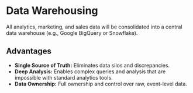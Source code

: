 # Data Warehousing

All analytics, marketing, and sales data will be consolidated into a central data warehouse (e.g., Google BigQuery or Snowflake).

## Advantages

* **Single Source of Truth:** Eliminates data silos and discrepancies.
* **Deep Analysis:** Enables complex queries and analysis that are impossible with standard analytics tools.
* **Data Ownership:** Full ownership and control over raw, event-level data.
